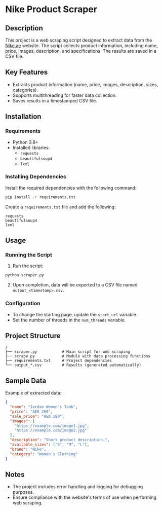 # Nike Product Scraper

## Description
This project is a web scraping script designed to extract data from the [Nike.ae](https://www.nike.ae) website. The script collects product information, including name, price, images, description, and specifications. The results are saved in a CSV file.

## Key Features
- Extracts product information (name, price, images, description, sizes, categories).
- Supports multithreading for faster data collection.
- Saves results in a timestamped CSV file.

## Installation

### Requirements
- Python 3.8+
- Installed libraries:
  - `requests`
  - `beautifulsoup4`
  - `lxml`

### Installing Dependencies
Install the required dependencies with the following command:
```bash
pip install -r requirements.txt
```

Create a `requirements.txt` file and add the following:
```
requests
beautifulsoup4
lxml
```

## Usage

### Running the Script
1. Run the script:
```bash
python scraper.py
```
2. Upon completion, data will be exported to a CSV file named `output_<timestamp>.csv`.

### Configuration
- To change the starting page, update the `start_url` variable.
- Set the number of threads in the `num_threads` variable.

## Project Structure
```
/
├── scraper.py           # Main script for web scraping
├── scrape.py            # Module with data processing functions
├── requirements.txt     # Project dependencies
└── output_*.csv         # Results (generated automatically)
```

## Sample Data
Example of extracted data:
```json
{
  "name": "Jordan Women's Tank",
  "price": "AED 200",
  "sale_price": "AED 180",
  "images": [
    "https://example.com/image1.jpg",
    "https://example.com/image2.jpg"
  ],
  "description": "Short product description.",
  "available_sizes": ["S", "M", "L"],
  "brand": "Nike",
  "category": "Women's Clothing"
}
```

## Notes
- The project includes error handling and logging for debugging purposes.
- Ensure compliance with the website's terms of use when performing web scraping.
